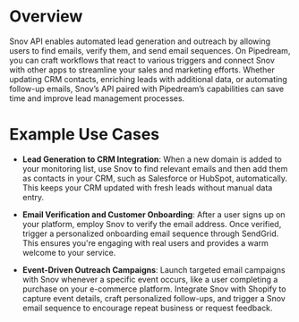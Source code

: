 # Overview

Snov API enables automated lead generation and outreach by allowing users to find emails, verify them, and send email sequences. On Pipedream, you can craft workflows that react to various triggers and connect Snov with other apps to streamline your sales and marketing efforts. Whether updating CRM contacts, enriching leads with additional data, or automating follow-up emails, Snov’s API paired with Pipedream’s capabilities can save time and improve lead management processes.

# Example Use Cases

- **Lead Generation to CRM Integration**: When a new domain is added to your monitoring list, use Snov to find relevant emails and then add them as contacts in your CRM, such as Salesforce or HubSpot, automatically. This keeps your CRM updated with fresh leads without manual data entry.

- **Email Verification and Customer Onboarding**: After a user signs up on your platform, employ Snov to verify the email address. Once verified, trigger a personalized onboarding email sequence through SendGrid. This ensures you're engaging with real users and provides a warm welcome to your service.

- **Event-Driven Outreach Campaigns**: Launch targeted email campaigns with Snov whenever a specific event occurs, like a user completing a purchase on your e-commerce platform. Integrate Snov with Shopify to capture event details, craft personalized follow-ups, and trigger a Snov email sequence to encourage repeat business or request feedback.
